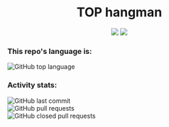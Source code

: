 
<div align="center">
 <h1>TOP hangman</h1>
</div>

<div align="center">
  <a href="https://www.codacy.com/gh/ImMPrada/top_hangman/dashboard?utm_source=github.com&amp;utm_medium=referral&amp;utm_content=ImMPrada/top_hangman&amp;utm_campaign=Badge_Grade"><img src="https://app.codacy.com/project/badge/Grade/d3c46176c11d4e468dd1e8af6ab98572"/></a>
  <a href="https://www.codacy.com/gh/ImMPrada/top_hangman/dashboard?utm_source=github.com&amp;utm_medium=referral&amp;utm_content=ImMPrada/top_hangman&amp;utm_campaign=Badge_Coverage"><img src="https://app.codacy.com/project/badge/Coverage/d3c46176c11d4e468dd1e8af6ab98572"/></a>
</div>

<div align="left">
 <h3>This repo's language is:</h3>
 <img alt="GitHub top language" src="https://img.shields.io/github/languages/top/immprada/top_hangman?color=%23A91401&style=for-the-badge">
</div>

<div align="left">
 <h3>Activity stats:</h3>
 <img alt="GitHub last commit" src="https://img.shields.io/github/last-commit/immprada/top_hangman?style=for-the-badge">
 </br>
 <img alt="GitHub pull requests" src="https://img.shields.io/github/issues-pr-raw/immprada/top_hangman?style=for-the-badge">
 </br>
 <img alt="GitHub closed pull requests" src="https://img.shields.io/github/issues-pr-closed-raw/immprada/top_hangman?color=green&style=for-the-badge">
</div>
